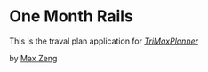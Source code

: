 # One Month Rails

This is the traval plan application for
[*TriMaxPlanner*](www.trimaxplanner)

by [Max Zeng](https://www.facebook.com/yuan.zeng.750)
